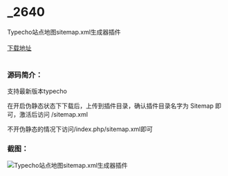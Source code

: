# _2640
Typecho站点地图sitemap.xml生成器插件
<br/></br>
[下载地址](https://www.uuid2.com/2640.html "下载地址")
<br/></br>
<h3>源码简介：</h3>
<p>支持最新版本typecho<p>
<p>在开启伪静态状态下下载后，上传到插件目录，确认插件目录名字为 Sitemap 即可，激活后访问 /sitemap.xml<p>
<p>不开伪静态的情况下访问/index.php/sitemap.xml即可<p>
<h3>截图：</h3>
<img src="https://www.uuid2.com/wp-content/uploads/img/202109/42125ee856.jpg" alt="Typecho站点地图sitemap.xml生成器插件">
